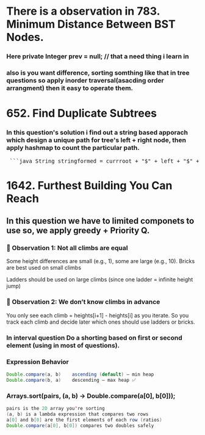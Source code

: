 # There is a observation in 783. Minimum Distance Between BST Nodes.
###  Here **private Integer prev = null;** // that a need thing i learn in 
###  also is you want difference,  sorting somthing like that in tree questions so apply inorder traversal(asacding order arrangment) then it easy to operate them.

#  652. Find Duplicate Subtrees 
###  In this question's solution i find out a string based apporach which design a unique path for tree's left + right node,          then apply hashmap to count the particular path.
<pre> ```java String stringformed = currroot + "$" + left + "$" + right; ``` </pre>

#  1642. Furthest Building You Can Reach
##  In this question we have to limited componets to use so, we apply greedy + Priority Q.
###  👀 Observation 1: Not all climbs are equal
Some height differences are small (e.g., 1), some are large (e.g., 10).
Bricks are best used on small climbs

Ladders should be used on large climbs (since one ladder = infinite height jump)
###  👀 Observation 2: We don’t know climbs in advance
You only see each climb = heights[i+1] - heights[i] as you iterate.
So you track each climb and decide later which ones should use ladders or bricks.

###  In interval question Do a shorting based on first or second element (using in most of questions).
###  Expression	Behavior
```java
Double.compare(a, b)	ascending (default) — min heap
Double.compare(b, a)	descending — max heap ✅
```
###  Arrays.sort(pairs, (a, b) -> Double.compare(a[0], b[0]));
```java
pairs is the 2D array you're sorting
(a, b) is a lambda expression that compares two rows
a[0] and b[0] are the first elements of each row (ratios)
Double.compare(a[0], b[0]) compares two doubles safely
```
